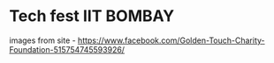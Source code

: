 # Tech fest IIT BOMBAY

images from site -  https://www.facebook.com/Golden-Touch-Charity-Foundation-515754745593926/ 